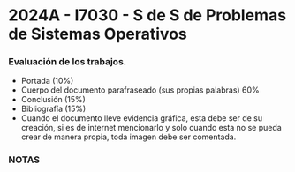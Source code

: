 # 2024A - I7030 - S de S de Problemas de Sistemas Operativos

### Evaluación de los trabajos.
- Portada (10%)
- Cuerpo del documento parafraseado (sus propias palabras) 60%
- Conclusión (15%)
- Bibliografía (15%)
- Cuando el documento lleve evidencia gráfica, esta debe ser de su creación, si es de internet mencionarlo y solo cuando esta no se pueda crear de manera propia, toda imagen debe ser comentada.

### NOTAS
